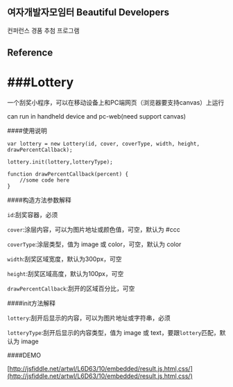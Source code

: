 ## 여자개발자모임터 Beautiful Developers
컨퍼런스 경품 추첨 프로그램


## Reference
###Lottery
=======
一个刮奖小程序，可以在移动设备上和PC端网页（浏览器要支持canvas）上运行

can run in handheld device and pc-web(need support canvas)

####使用说明


    var lottery = new Lottery(id, cover, coverType, width, height, drawPercentCallback);
    
    lottery.init(lottery,lotteryType);
    
    function drawPercentCallback(percent) {
        //some code here
    }

####构造方法参数解释

`id`:刮奖容器，必须

`cover`:涂层内容，可以为图片地址或颜色值，可空，默认为 #ccc

`coverType`:涂层类型，值为 image 或 color，可空，默认为 color

`width`:刮奖区域宽度，默认为300px，可空

`height`:刮奖区域高度，默认为100px，可空

`drawPercentCallback`:刮开的区域百分比，可空

####init方法解释

`lottery`:刮开后显示的内容，可以为图片地址或字符串，必须

`lotteryType`:刮开后显示的内容类型，值为 image 或 text，要跟`lottery`匹配，默认为 image


####DEMO

[http://jsfiddle.net/artwl/L6D63/10/embedded/result,js,html,css/](http://jsfiddle.net/artwl/L6D63/10/embedded/result,js,html,css/)

